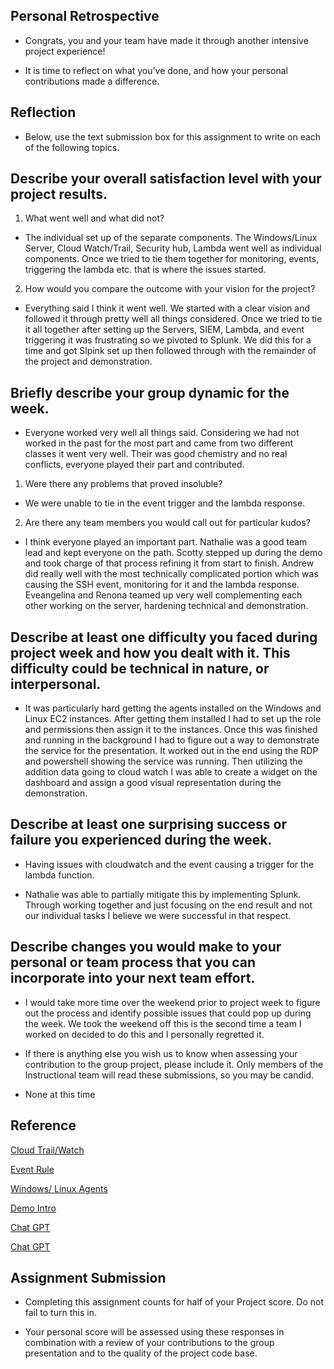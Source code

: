## Personal Retrospective

- Congrats, you and your team have made it through another intensive project experience!

- It is time to reflect on what you’ve done, and how your personal contributions made a difference.

## Reflection

- Below, use the text submission box for this assignment to write on each of the following topics.

## Describe your overall satisfaction level with your project results.

1. What went well and what did not?

- The individual set up of the separate components. The Windows/Linux Server, Cloud Watch/Trail, Security hub, Lambda went well as individual components. Once we tried to tie them together for monitoring, events, triggering the lambda etc. that is where the issues started.

2. How would you compare the outcome with your vision for the project?

- Everything said I think it went well. We started with a clear vision and followed it through pretty well all things considered. Once we tried to tie it all together after setting up the Servers, SIEM, Lambda, and event triggering it was frustrating so we pivoted to Splunk. We did this for a time and got Slpink set up then followed through with the remainder of the project and demonstration.

## Briefly describe your group dynamic for the week.

- Everyone worked very well all things said. Considering we had not worked in the past for the most part and came from two different classes it went very well. Their was good chemistry and no real conflicts, everyone played their part and contributed.

1. Were there any problems that proved insoluble?

- We were unable to tie in the event trigger and the lambda response.

2. Are there any team members you would call out for particular kudos?

- I think everyone played an important part. Nathalie was a good team lead and kept everyone on the path. Scotty stepped up during the demo and took charge of that process refining it from start to finish. Andrew did really well with the most technically complicated portion which was causing the SSH event, monitoring for it and the lambda response. Eveangelina and Renona teamed up very well complementing each other working on the server, hardening technical and demonstration. 

## Describe at least one difficulty you faced during project week and how you dealt with it. This difficulty could be technical in nature, or interpersonal.

- It was particularly hard getting the agents installed on the Windows and Linux EC2 instances. After getting them installed I had to set up the role and permissions then assign it to the instances. Once this was finished and running in the background I had to figure out a way to demonstrate the service for the presentation. It worked out in the end using the RDP and powershell showing the service was running. Then utilizing the addition data going to cloud watch I was able to create a widget on the dashboard and assign a good visual representation during the demonstration.

## Describe at least one surprising success or failure you experienced during the week.

- Having issues with cloudwatch and the event causing a trigger for the lambda function.

- Nathalie was able to partially mitigate this by implementing Splunk. Through working together and just focusing on the end result and not our individual tasks I believe we were successful in that respect.

## Describe changes you would make to your personal or team process that you can incorporate into your next team effort.

- I would take more time over the weekend prior to project week to figure out the process and identify possible issues that could pop up during the week. We took the weekend off this is the second time a team I worked on decided to do this and I personally regretted it.

- If there is anything else you wish us to know when assessing your contribution to the group project, please include it. Only members of the Instructional team will read these submissions, so you may be candid.

- None at this time

## Reference

[Cloud Trail/Watch](https://docs.google.com/document/d/18v5aMFwFkLlJpeuUNtAfnambzmjBH3wMsNQjJZqMQmM/edit?usp=sharing)

[Event Rule](https://docs.google.com/document/d/1H0NHMh2R1xYWWSgcHBzMR3hxgyuLYobxc-OhzvcTpBs/edit?usp=sharing) 

[Windows/ Linux Agents](https://docs.google.com/document/d/1Bedri4p37Jh-gjQXAkg024nADnPlZk-iLH9UkK0IhDg/edit?usp=sharing) 

[Demo Intro](https://docs.google.com/document/d/1wxIc_d_dAobuJu55OFE-emfLjda8r2J3zdW0bH6DUKI/edit?usp=sharing) 

[Chat GPT](https://chat.openai.com/share/547748fe-1193-4ca0-a5a4-cf68544abb75) 

[Chat GPT](https://chat.openai.com/share/66c3a7ef-2ff7-4bfa-8789-2208dabd4bbe) 

## Assignment Submission

- Completing this assignment counts for half of your Project score. Do not fail to turn this in.

- Your personal score will be assessed using these responses in combination with a review of your contributions to the group presentation and to the quality of the project code base.
